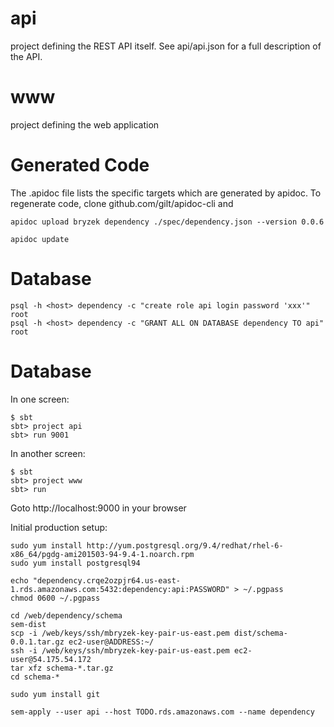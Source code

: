 api
===
project defining the REST API itself. See api/api.json for a full
description of the API.

www
===
project defining the web application

Generated Code
==============
The .apidoc file lists the specific targets which are generated by
apidoc. To regenerate code, clone github.com/gilt/apidoc-cli and

    apidoc upload bryzek dependency ./spec/dependency.json --version 0.0.6
    
    apidoc update

Database
========

    psql -h <host> dependency -c "create role api login password 'xxx'" root
    psql -h <host> dependency -c "GRANT ALL ON DATABASE dependency TO api" root


Database
========

In one screen:

    $ sbt
    sbt> project api
    sbt> run 9001

In another screen:

    $ sbt
    sbt> project www
    sbt> run

Goto http://localhost:9000 in your browser

Initial production setup:

    sudo yum install http://yum.postgresql.org/9.4/redhat/rhel-6-x86_64/pgdg-ami201503-94-9.4-1.noarch.rpm
    sudo yum install postgresql94

    echo "dependency.crqe2ozpjr64.us-east-1.rds.amazonaws.com:5432:dependency:api:PASSWORD" > ~/.pgpass
    chmod 0600 ~/.pgpass

    cd /web/dependency/schema
    sem-dist
    scp -i /web/keys/ssh/mbryzek-key-pair-us-east.pem dist/schema-0.0.1.tar.gz ec2-user@ADDRESS:~/
    ssh -i /web/keys/ssh/mbryzek-key-pair-us-east.pem ec2-user@54.175.54.172
    tar xfz schema-*.tar.gz
    cd schema-*

    sudo yum install git

    sem-apply --user api --host TODO.rds.amazonaws.com --name dependency
